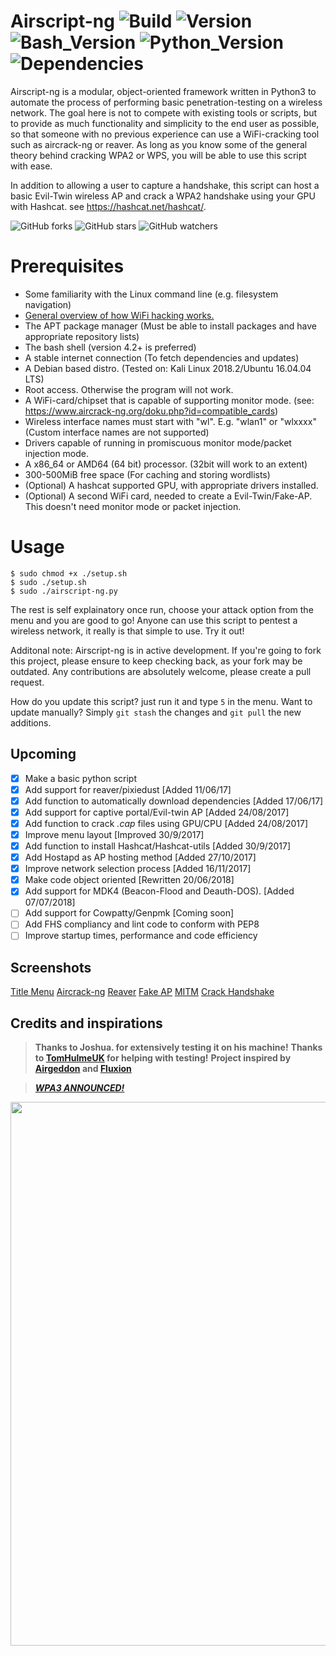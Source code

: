 # Airscript-ng ![Build](https://img.shields.io/badge/build-passing-green.svg?longCache=true&style=flat-square&colorA=273133) ![Version](https://img.shields.io/badge/version-1.9-blue.svg?longCache=true&style=flat-square&colorA=273133&colorB=2962FF) ![Bash_Version](https://img.shields.io/badge/bash-4.2+-blue.svg?longCache=true&style=flat-square&colorA=273133&colorB=FFD600) ![Python_Version](https://img.shields.io/badge/python-3.4+-blue.svg?longCache=true&style=flat-square&colorA=273133&colorB=E65100) ![Dependencies](https://img.shields.io/badge/dependencies-up--to--date-blue.svg?longCache=true&style=flat-square&colorA=273133&colorB=004D40)
Airscript-ng is a modular, object-oriented framework written in Python3 to automate the process of performing basic penetration-testing on a wireless network. The goal here is not to compete with existing tools or scripts, but to provide as much functionality and simplicity to the end user as possible, so that someone with no previous experience can use a WiFi-cracking tool such as aircrack-ng or reaver. As long as you know some of the general theory behind cracking WPA2 or WPS, you will be able to use this script with ease.

In addition to allowing a user to capture a handshake, this script can host a basic Evil-Twin wireless AP and crack a WPA2 handshake using your GPU with Hashcat. see https://hashcat.net/hashcat/.

![GitHub forks](https://img.shields.io/github/forks/Sh3llcod3/Airscript-ng.svg?style=for-the-badge&label=Fork&colorA=273133)
![GitHub stars](https://img.shields.io/github/stars/Sh3llcod3/Airscript-ng.svg?style=for-the-badge&label=Stars&colorA=273133)
![GitHub watchers](https://img.shields.io/github/watchers/Sh3llcod3/Airscript-ng.svg?style=for-the-badge&label=Watch&colorA=273133)

# Prerequisites 
- Some familiarity with the Linux command line (e.g. filesystem navigation)
- [General overview of how WiFi hacking works.](https://null-byte.wonderhowto.com/how-to/wi-fi-hacking/)
- The APT package manager (Must be able to install packages and have appropriate repository lists)
- The bash shell (version 4.2+ is preferred)
- A stable internet connection (To fetch dependencies and updates)
- A Debian based distro. (Tested on: Kali Linux 2018.2/Ubuntu 16.04.04 LTS)
- Root access. Otherwise the program will not work.
- A WiFi-card/chipset that is capable of supporting monitor mode. (see: https://www.aircrack-ng.org/doku.php?id=compatible_cards)
- Wireless interface names must start with "wl". E.g. "wlan1" or "wlxxxx" (Custom interface names are not supported) 
- Drivers capable of running in promiscuous monitor mode/packet injection mode.
- A x86_64 or AMD64 (64 bit) processor. (32bit will work to an extent)
- 300-500MiB free space (For caching and storing wordlists)
- (Optional) A hashcat supported GPU, with appropriate drivers installed.
- (Optional) A second WiFi card, needed to create a Evil-Twin/Fake-AP. This doesn't need monitor mode or packet injection.


# Usage
```shell
$ sudo chmod +x ./setup.sh
$ sudo ./setup.sh
$ sudo ./airscript-ng.py
```
The rest is self explainatory once run, choose your attack option from the menu and you are good to go! Anyone can use this script to pentest a wireless network, it really is that simple to use. Try it out!

Additonal note: Airscript-ng is in active development. If you're going to fork this project, please ensure to keep checking back, as your fork may be outdated. Any contributions are absolutely welcome, please create a pull request.

How do you update this script? just run it and type `5` in the menu. Want to update manually? Simply `git stash` the changes and `git pull` the new additions.

## Upcoming
- [x] Make a basic python script
- [x] Add support for reaver/pixiedust [Added 11/06/17]
- [x] Add function to automatically download dependencies [Added 17/06/17]
- [x] Add support for captive portal/Evil-twin AP [Added 24/08/2017]
- [x] Add function to crack *.cap* files using GPU/CPU [Added 24/08/2017]
- [x] Improve menu layout [Improved 30/9/2017]
- [x] Add function to install Hashcat/Hashcat-utils [Added 30/9/2017]
- [x] Add Hostapd as AP hosting method [Added 27/10/2017]
- [x] Improve network selection process [Added 16/11/2017]
- [x] Make code object oriented [Rewritten 20/06/2018] 
- [x] Add support for MDK4 (Beacon-Flood and Deauth-DOS). [Added 07/07/2018]
- [ ] Add support for Cowpatty/Genpmk [Coming soon]
- [ ] Add FHS compliancy and lint code to conform with PEP8
- [ ] Improve startup times, performance and code efficiency

## Screenshots
[Title Menu](https://goo.gl/b94o9v)
[Aircrack-ng](https://goo.gl/xEaXi1)
[Reaver](https://goo.gl/aH4WGy)
[Fake AP](https://goo.gl/mXuBwR)
[MITM](https://goo.gl/EmWBiH)
[Crack Handshake](https://goo.gl/nSL1Bd)

## Credits and inspirations
> **Thanks to Joshua. for extensively testing it on his machine!**
> **Thanks to [TomHulmeUK](https://github.com/TomHulmeUK) for helping with testing!**
> **Project inspired by [Airgeddon](https://github.com/v1s1t0r1sh3r3/airgeddon) and [Fluxion](https://github.com/FluxionNetwork/fluxion)**

> [*__WPA3 ANNOUNCED!__*](https://www.theverge.com/2018/1/9/16867940/wi-fi-alliance-new-wpa3-security-protections-wpa2-announced)

<img src="https://goo.gl/wNmRxs" width="870px" height="auto">
